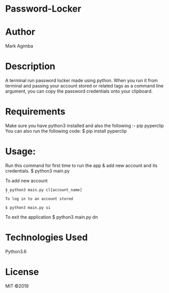 # Password-Locker

# Author
Mark Agimba

# Description
A terminal run password locker made using python. When you run it from terminal and passing your account stored or related tags as a command line argument, you can copy the password credentials onto your clipboard.

# Requirements
Make sure you have python3 installed and also the following :-
 pip
 pyperclip
You can also run the following code:
$ pip install pyperclip

# Usage:  
Run this command for first time to run the app & add new account and its credentials.
$ python3 main.py

To add new account
```
$ python3 main.py cl[account_name]
``
To log in to an account stored

$ python3 main.py si
```
To exit the application
$ python3 main.py dn

# Technologies Used
Python3.6

# License
MIT ©2019 

